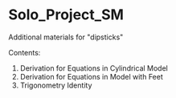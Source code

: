 # Solo_Project_SM
Additional materials for "dipsticks"

Contents:
1. Derivation for Equations in Cylindrical Model
2. Derivation for Equations in Model with Feet
3. Trigonometry Identity
